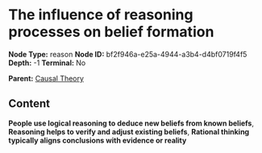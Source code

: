# The influence of reasoning processes on belief formation

**Node Type:** reason
**Node ID:** bf2f946a-e25a-4944-a3b4-d4bf0719f4f5
**Depth:** -1
**Terminal:** No

**Parent:** [Causal Theory](causal-theory.md)

## Content

**People use logical reasoning to deduce new beliefs from known beliefs**, **Reasoning helps to verify and adjust existing beliefs**, **Rational thinking typically aligns conclusions with evidence or reality**
